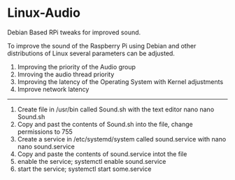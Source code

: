 # Linux-Audio
Debian Based RPi tweaks for improved sound.
 
 To improve the sound of the Raspberry Pi using Debian and other distributions of Linux several parameters can be adjusted.
 1) Improving the priority of the Audio group
 2) Imroving the audio thread priority
 3) Improving the latency of the Operating System with Kernel adjustments
 4) Improve network latency
 ______________________________________________________________________________________________________________________________
 1) Create file in /usr/bin called Sound.sh with the text editor nano
 nano Sound.sh
 2) Copy and past the contents of Sound.sh into the file, change permissions to 755
 3) Create a service in /etc/systemd/system called sound.service with nano
 nano sound.service
 4) Copy and paste the contents of sound.service intot the file
 5) enable the service; systemctl enable sound.service
 6) start the service; systemctl start some.service
 
